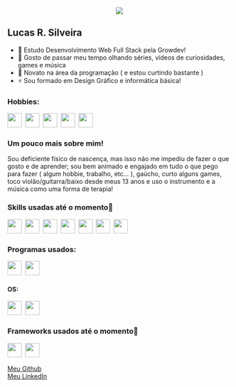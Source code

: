 <p align="center"><img src="https://i.imgur.com/A6bWGFl.gif"/></p>

## Lucas R. Silveira
- 🔭 Estudo Desenvolvimento Web Full Stack pela Growdev!
- 👯 Gosto de passar meu tempo olhando séries, vídeos de curiosidades, games e música
- 💬 Novato na área da programação ( e estou curtindo bastante )
- ⚡ Sou formado em Design Gráfico e informática básica!

### Hobbies:

<img height="32" width="32" src="https://img.shields.io/badge/Spotify-1ED760?&style=for-the-badge&logo=spotify&logoColor=white" />&nbsp; 
<img height="32" width="32" src="https://img.shields.io/badge/PlayStation-003791?style=for-the-badge&logo=playstation&logoColor=white" />&nbsp; 
<img height="32" width="32" src="https://img.shields.io/badge/Steam-000000?style=for-the-badge&logo=steam&logoColor=white" />&nbsp; 
<img height="32" width="32" src="https://img.shields.io/badge/YouTube-FF0000?style=for-the-badge&logo=youtube&logoColor=white" />&nbsp; 
<img height="32" width="32" src="https://img.shields.io/badge/Netflix-E50914?style=for-the-badge&logo=netflix&logoColor=white" />&nbsp; 


### Um pouco mais sobre mim!  

Sou deficiente físico de nascença, mas isso não me impediu de fazer o que gosto e de aprender; sou bem animado e engajado em tudo o que pego para fazer ( algum hobbie, trabalho, etc... ), gaúcho, curto alguns games, toco violão/guitarra/baixo desde meus 13 anos e uso o instrumento e a música como uma forma de terapia!

### Skills usadas até o momento:scroll:

<img height="32" width="32" src="https://img.shields.io/badge/HTML-239120?style=for-the-badge&logo=html5&logoColor=white" />&nbsp; 
<img height="32" width="32" src="https://img.shields.io/badge/CSS-239120?&style=for-the-badge&logo=css3&logoColor=white" />&nbsp; 
<img height="32" width="32" src="https://img.shields.io/badge/JavaScript-F7DF1E?style=for-the-badge&logo=javascript&logoColor=black" />&nbsp;
<img height="32" width="32" src="https://img.shields.io/badge/React-20232A?style=for-the-badge&logo=react&logoColor=61DAFB" />&nbsp;
<img height="32" width="32" src="https://img.shields.io/badge/React_Router-CA4245?style=for-the-badge&logo=react-router&logoColor=white" />&nbsp; 
<img height="32" width="32" src="https://img.shields.io/badge/TypeScript-007ACC?style=for-the-badge&logo=typescript&logoColor=white" />&nbsp; 
<img height="32" width="32" src="https://img.shields.io/badge/Node.js-43853D?style=for-the-badge&logo=node.js&logoColor=white" />&nbsp; 

### Programas usados:

<img height="32" width="32" src="https://img.shields.io/badge/Visual_Studio-5C2D91?style=for-the-badge&logo=visual%20studio&logoColor=white" />&nbsp;
<img height="32" width="32" src="https://aleen42.github.io/badges/src/photoshop.svg" />&nbsp;

#### OS:

<img height="32" width="32" src="https://img.shields.io/badge/Linux_Mint-87CF3E?style=for-the-badge&logo=linux-mint&logoColor=white" />&nbsp; 
<img height="32" width="32" src="https://img.shields.io/badge/Windows-0078D6?style=for-the-badge&logo=windows&logoColor=white" />&nbsp; 


### Frameworks usados até o momento:hammer:

<img height="32" width="32" src="https://cdn.thekrishna.in/img/icon/bootstrap.svg" />&nbsp; 
<img height="32" width="32" src="https://img.shields.io/badge/Material--UI-0081CB?style=for-the-badge&logo=material-ui&logoColor=white" />&nbsp; 

<a href="https://github.com/eusouolukkas">Meu Github</a> <br>
<a href="https://www.linkedin.com/in/lucas-roennau-silveira-b50b05214/">Meu LinkedIn</a>
